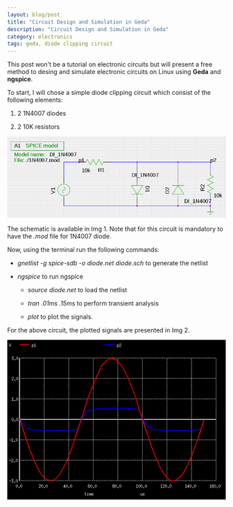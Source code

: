 ```yaml
---
layout: blog/post
title: "Circuit Design and Simulation in Geda"
description: "Circuit Design and Simulation in Geda"
category: electronics
tags: geda, diode clipping circuit
---
```


This post won't be a tutorial on electronic circuits but will present a free method to desing and simulate electronic circuits on Linux using **Geda** and **ngspice**.
<!--more-->

To start, I will chose a simple diode clipping circuit which consist of the following elements:

1. 2 1N4007 diodes
   
2. 2 10K resistors

![Img 1:Diode clipping circuit on both half cycles][circuit_scheme]

The schematic is available in Img 1. Note that for this circuit is mandatory to have the *.mod* file for 1N4007 diode. 

Now, using the terminal run the following commands:

*  *gnetlist -g spice-sdb -o diode.net diode.sch* to generate the netlist
  
* *ngspice* to run ngspice
    * *source diode.net* to load the netlist
  
    * *tran .01ms .15ms* to perform transient analysis
  
    * *plot* to plot the signals.

For the above circuit, the plotted signals are presented in Img 2.


![Img 2:Diode clipping circuit plotted signals][plots]


[circuit_scheme]: /blog/resources/Circuit-Design-and-Simulation-in-Geda-pic1.png "Img 1:Diode clipping circuit on both half cycles"

[plots]: /blog/resources/Circuit-Design-and-Simulation-in-Geda-pic2.png "Img 2:Diode clipping circuit plotted signals"
